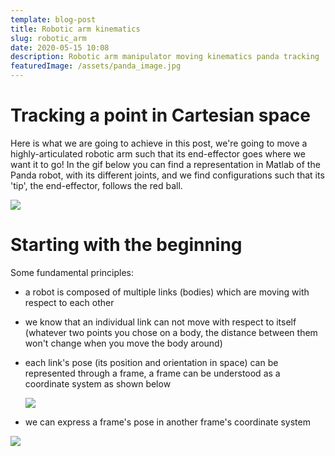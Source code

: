 ```yaml
---
template: blog-post
title: Robotic arm kinematics
slug: robotic_arm
date: 2020-05-15 10:08
description: Robotic arm manipulator moving kinematics panda tracking
featuredImage: /assets/panda_image.jpg
---
```

# Tracking a point in Cartesian space

Here is what we are going to achieve in this post, we're going to move a highly-articulated robotic arm such that its end-effector goes where we want it to go! In the gif below you can find a representation in Matlab of the Panda robot, with its different joints, and we find configurations such that its 'tip', the end-effector, follows the red ball.

![](/assets/redundancy_resolution.gif)

# Starting with the beginning

Some fundamental principles:

* a robot is composed of multiple links (bodies) which are moving with respect to each other
* we know that an individual link can not move with respect to itself (whatever two points you chose on a body, the distance between them won't change when you move the body around) 
* each link's pose (its position and orientation in space) can be represented through a frame, a frame can be understood as a coordinate system as shown below 

  ![](/assets/framesonlyxyz.jpg)
* we can express a frame's pose in another frame's coordinate system

![](/assets/panda_dofs.jpg)